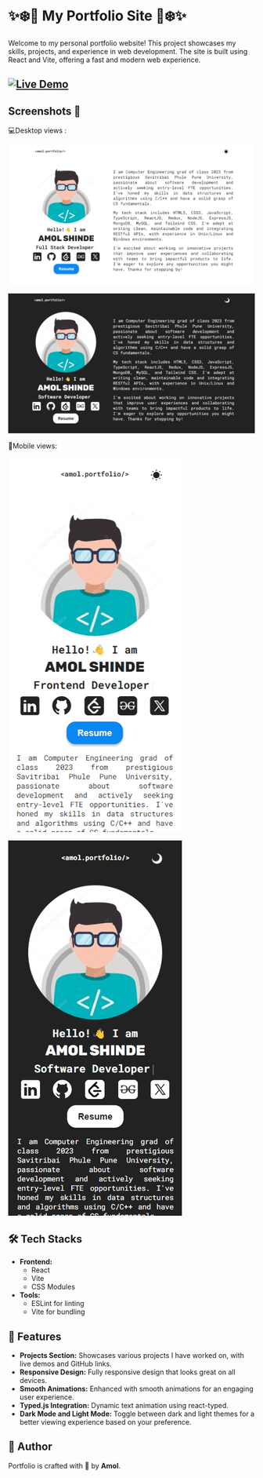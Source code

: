 # ✨❄️💙 My Portfolio Site 💙❄️✨

Welcome to my personal portfolio website! This project showcases my skills, projects, and experience in web development. The site is built using React and Vite, offering a fast and modern web experience.

## [![Live Demo](https://img.shields.io/badge/Live-Demo-brightgreen?style=for-the-badge)](https://amol-portfolio.onrender.com)

## Screenshots 📸

💻Desktop views :

![desktop lightmode](./public/sitedemo_screenshot1.png)

![desktop darkmode](./public/sitedemo_screenshot2.png)

📱Mobile views:

![mobile lightmode](./public/sitedemo_screenshot3.png)

![mobile darkmode](./public/sitedemo_screenshot4.png)

## 🛠️ Tech Stacks

- **Frontend:**
  - React
  - Vite
  - CSS Modules
- **Tools:**
  - ESLint for linting
  - Vite for bundling

## 🚀 Features

- **Projects Section:** Showcases various projects I have worked on, with live demos and GitHub links.
- **Responsive Design:** Fully responsive design that looks great on all devices.
- **Smooth Animations:** Enhanced with smooth animations for an engaging user experience.
- **Typed.js Integration:** Dynamic text animation using react-typed.
- **Dark Mode and Light Mode:** Toggle between dark and light themes for a better viewing experience based on your preference.

## 👤 Author

Portfolio is crafted with 💙 by **Amol**.
